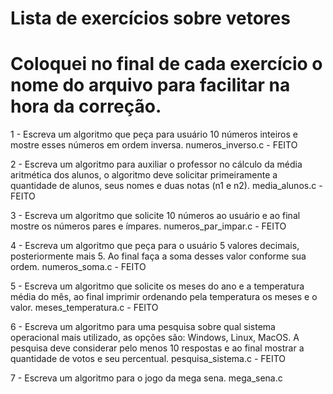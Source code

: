 # Lista de exercícios sobre vetores
# Coloquei no final de cada exercício o nome do arquivo para facilitar na hora da correção.

1 - Escreva um algoritmo que peça para usuário 10 números inteiros e mostre esses números em ordem inversa. numeros_inverso.c - FEITO

2 - Escreva um algoritmo para auxiliar o professor no cálculo da média aritmética dos alunos, o algoritmo deve solicitar primeiramente a quantidade de alunos, seus nomes e duas notas (n1 e n2). media_alunos.c - FEITO

3 - Escreva um algoritmo que solicite 10 números ao usuário e ao final mostre os números pares e ímpares. numeros_par_impar.c - FEITO

4 - Escreva um algoritmo que peça para o usuário 5 valores decimais, posteriormente mais 5. Ao final faça a soma desses valor conforme sua ordem. numeros_soma.c - FEITO

5 - Escreva um algoritmo que solicite os meses do ano e a temperatura média do mês, ao final imprimir ordenando pela temperatura os meses e o valor. meses_temperatura.c - FEITO

6 - Escreva um algoritmo para uma pesquisa sobre qual sistema operacional mais utilizado, as opções são: Windows, Linux, MacOS. A pesquisa deve considerar pelo menos 10 respostas e ao final mostrar a quantidade de votos e seu percentual. pesquisa_sistema.c - FEITO

7 - Escreva um algoritmo para o jogo da mega sena. mega_sena.c

